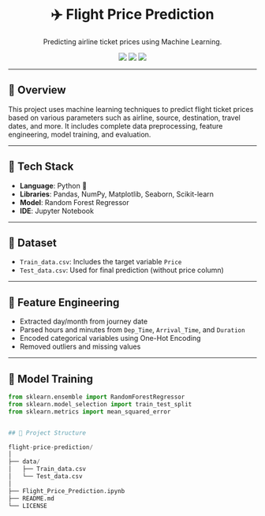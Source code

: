 <h1 align="center">✈️ Flight Price Prediction</h1>

<p align="center">
  Predicting airline ticket prices using Machine Learning.
</p>

<p align="center">
  <img src="https://img.shields.io/badge/Python-3.8-blue" />
  <img src="https://img.shields.io/badge/ML-RandomForest-green" />
  <img src="https://img.shields.io/badge/License-MIT-lightgrey" />
</p>

---

## 📌 Overview

This project uses machine learning techniques to predict flight ticket prices based on various parameters such as airline, source, destination, travel dates, and more. It includes complete data preprocessing, feature engineering, model training, and evaluation.

---

## 🧠 Tech Stack

- **Language**: Python 🐍  
- **Libraries**: Pandas, NumPy, Matplotlib, Seaborn, Scikit-learn  
- **Model**: Random Forest Regressor  
- **IDE**: Jupyter Notebook

---

## 📂 Dataset

- `Train_data.csv`: Includes the target variable `Price`
- `Test_data.csv`: Used for final prediction (without price column)

---

## 🔧 Feature Engineering

- Extracted day/month from journey date  
- Parsed hours and minutes from `Dep_Time`, `Arrival_Time`, and `Duration`  
- Encoded categorical variables using One-Hot Encoding  
- Removed outliers and missing values  

---

## 🚀 Model Training

```python
from sklearn.ensemble import RandomForestRegressor
from sklearn.model_selection import train_test_split
from sklearn.metrics import mean_squared_error


## 📁 Project Structure

flight-price-prediction/
│
├── data/
│   ├── Train_data.csv
│   └── Test_data.csv
│
├── Flight_Price_Prediction.ipynb
├── README.md
└── LICENSE

